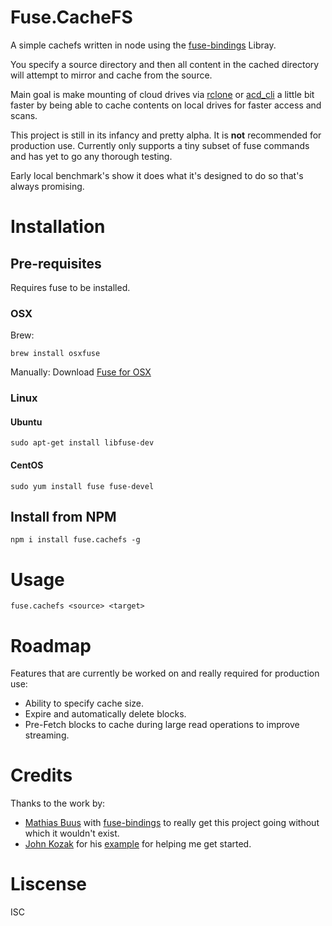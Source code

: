 # Fuse.CacheFS
A simple cachefs written in node using the [fuse-bindings](https://github.com/mafintosh/fuse-bindings) Libray.

You specify a source directory and then all content in the cached directory will attempt to mirror and cache from the source.

Main goal is make mounting of cloud drives via [rclone](http://rclone.org/) or [acd_cli](https://github.com/yadayada/acd_cli) a little bit faster by being able to cache contents on local drives for faster access and scans.

This project is still in its infancy and pretty alpha. It is  **not** recommended for production use. Currently only supports a tiny subset of fuse commands and has yet to go any thorough testing.

Early local benchmark's show it does what it's designed to do so that's always promising.

# Installation

## Pre-requisites
Requires fuse to be installed.

### OSX
Brew:
```
brew install osxfuse
```

Manually: Download [Fuse for OSX](https://osxfuse.github.io/)

### Linux
#### Ubuntu
```
sudo apt-get install libfuse-dev
```

#### CentOS
```
sudo yum install fuse fuse-devel
```

## Install from NPM
```
npm i install fuse.cachefs -g
```

# Usage
```
fuse.cachefs <source> <target>
```

# Roadmap
Features that are currently be worked on and really required for production use:
* Ability to specify cache size.
* Expire and automatically delete blocks.
* Pre-Fetch blocks to cache during large read operations to improve streaming.

# Credits
Thanks to the work by:
* [Mathias Buus](https://github.com/mafintosh) with [fuse-bindings](https://github.com/mafintosh/fuse-bindings) to really get this project going without which it wouldn't exist.
* [John Kozak](https://github.com/jkozak) for his [example](https://github.com/jkozak/node-fuse-bindings-xmp-example) for helping me get started.

# Liscense
ISC
